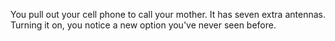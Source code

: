You pull out your cell phone to call your mother. It has seven extra antennas.
Turning it on, you notice a new option you've never seen before.
